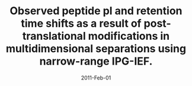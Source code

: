 ---
link: https://dx.doi.org/10.1007/s00726-010-0704-2
journal: Amino acids
title: Observed peptide pI and retention time shifts as a result of post-translational modifications in multidimensional separations using narrow-range IPG-IEF.
date: 2011-Feb-01
authors: Lengqvist, J, Eriksson, H, Gry, M, Uhlén, K, Björklund, C, Bjellqvist, B, Jakobsson, PJ, Lehtiö, J
---